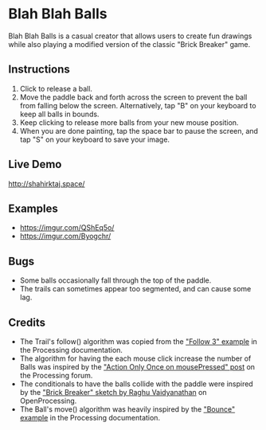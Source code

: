 # Blah Blah Balls
Blah Blah Balls is a casual creator that allows users to create fun drawings while also playing a modified version of the classic "Brick Breaker" game.

## Instructions
1. Click to release a ball.
2. Move the paddle back and forth across the screen to prevent the ball from falling below the screen. Alternatively, tap "B" on your keyboard to keep all balls in bounds.
3. Keep clicking to release more balls from your new mouse position.
4. When you are done painting, tap the space bar to pause the screen, and tap "S" on your keyboard to save your image.

## Live Demo
http://shahirktaj.space/

## Examples
- https://imgur.com/QShEq5o/
- https://imgur.com/Byogchr/

## Bugs
- Some balls occasionally fall through the top of the paddle.
- The trails can sometimes appear too segmented, and can cause some lag.

## Credits
- The Trail's follow() algorithm was copied from the ["Follow 3" example](https://processing.org/examples/follow3.html) in the Processing documentation.
- The algorithm for having the each mouse click increase the number of Balls was inspired by the ["Action Only Once on mousePressed" post](https://forum.processing.org/one/topic/action-only-once-on-mousepressed.html) on the Processing forum.
- The conditionals to have the balls collide with the paddle were inspired by the ["Brick Breaker" sketch by Raghu Vaidyanathan](https://www.openprocessing.org/sketch/134612/) on OpenProcessing.
- The Ball's move() algorithm was heavily inspired by the ["Bounce" example](https://processing.org/examples/bounce.html) in the Processing documentation.
